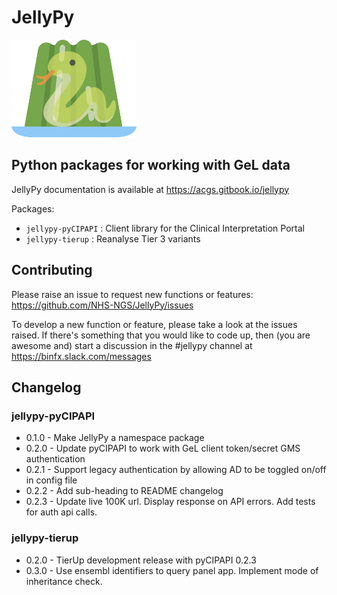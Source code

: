 # JellyPy

![jellypy_logo](assets/jellypy_logo_v2.png)

## Python packages for working with GeL data

JellyPy documentation is available at https://acgs.gitbook.io/jellypy

Packages:

* `jellypy-pyCIPAPI` : Client library for the Clinical Interpretation Portal
* `jellypy-tierup` : Reanalyse Tier 3 variants 

## Contributing

Please raise an issue to request new functions or features: https://github.com/NHS-NGS/JellyPy/issues

To develop a new function or feature, please take a look at the issues raised. If there's something that you would like to code up, then (you are awesome and) start a discussion in the #jellypy channel at https://binfx.slack.com/messages

## Changelog

### jellypy-pyCIPAPI

* 0.1.0 - Make JellyPy a namespace package
* 0.2.0 - Update pyCIPAPI to work with GeL client token/secret GMS authentication
* 0.2.1 - Support legacy authentication by allowing AD to be toggled on/off in config file
* 0.2.2 - Add sub-heading to README changelog
* 0.2.3 - Update live 100K url. Display response on API errors. Add tests for auth api calls.

### jellypy-tierup

* 0.2.0 - TierUp development release with pyCIPAPI 0.2.3
* 0.3.0 - Use ensembl identifiers to query panel app. Implement mode of inheritance check.
